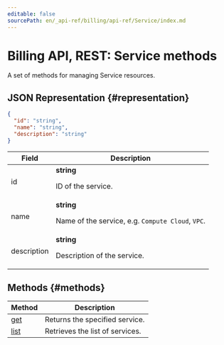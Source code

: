 ```yaml
---
editable: false
sourcePath: en/_api-ref/billing/api-ref/Service/index.md
---
```


# Billing API, REST: Service methods
A set of methods for managing Service resources.
## JSON Representation {#representation}
```json 
{
  "id": "string",
  "name": "string",
  "description": "string"
}
```
 
Field | Description
--- | ---
id | **string**<br><p>ID of the service.</p> 
name | **string**<br><p>Name of the service, e.g. ``Compute Cloud``, ``VPC``.</p> 
description | **string**<br><p>Description of the service.</p> 

## Methods {#methods}
Method | Description
--- | ---
[get](get.md) | Returns the specified service.
[list](list.md) | Retrieves the list of services.